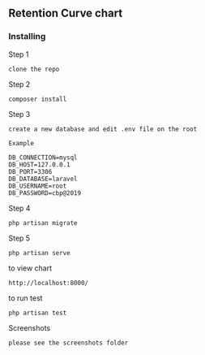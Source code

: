 ## Retention Curve chart



### Installing


Step 1

```
clone the repo
```

Step 2

```
composer install
```

Step 3

```
create a new database and edit .env file on the root 

Example

DB_CONNECTION=mysql
DB_HOST=127.0.0.1
DB_PORT=3306
DB_DATABASE=laravel
DB_USERNAME=root
DB_PASSWORD=cbp@2019
```

Step 4

```
php artisan migrate
```

Step 5

```
php artisan serve
```


to view chart

```
http://localhost:8000/
```


to run test

```
php artisan test
```


Screenshots

```
please see the screenshots folder
```



